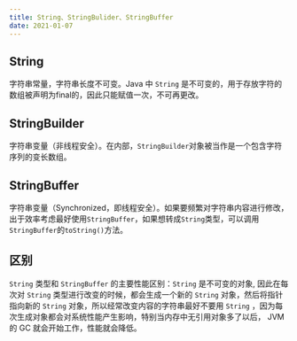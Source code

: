 ```yaml
---
title: String、StringBulider、StringBuffer
date: 2021-01-07
---
```


## String

字符串常量，字符串长度不可变。Java 中 `String` 是不可变的，用于存放字符的数组被声明为final的，因此只能赋值一次，不可再更改。

## StringBuilder

字符串变量（非线程安全）。在内部，`StringBuilder`对象被当作是一个包含字符序列的变长数组。

## StringBuffer

字符串变量（Synchronized，即线程安全）。如果要频繁对字符串内容进行修改，出于效率考虑最好使用`StringBuffer`，如果想转成`String`类型，可以调用`StringBuffer`的`toString()`方法。

## 区别 
`String` 类型和 `StringBuffer` 的主要性能区别：`String` 是不可变的对象, 因此在每次对 `String` 类型进行改变的时候，都会生成一个新的 `String` 对象，然后将指针指向新的 `String` 对象，所以经常改变内容的字符串最好不要用 `String` ，因为每次生成对象都会对系统性能产生影响，特别当内存中无引用对象多了以后， JVM 的 GC 就会开始工作，性能就会降低。